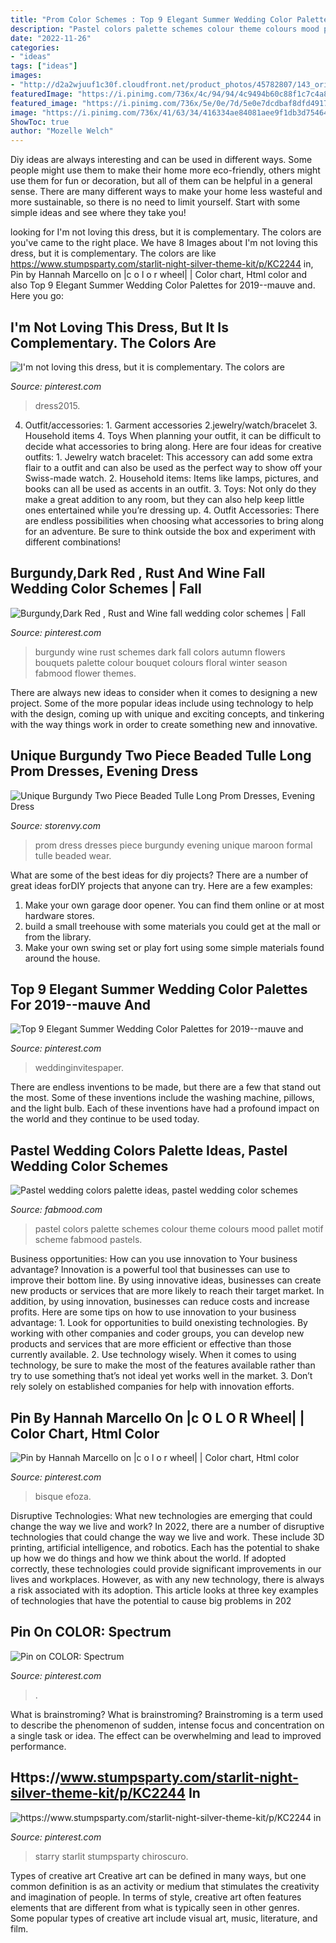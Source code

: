 ```yaml
---
title: "Prom Color Schemes : Top 9 Elegant Summer Wedding Color Palettes For 2019--mauve And"
description: "Pastel colors palette schemes colour theme colours mood pallet motif scheme fabmood pastels"
date: "2022-11-26"
categories:
- "ideas"
tags: ["ideas"]
images:
- "http://d2a2wjuuf1c30f.cloudfront.net/product_photos/45782807/143_original.jpg"
featuredImage: "https://i.pinimg.com/736x/4c/94/94/4c9494b60c88f1c7c4a85c4550ba9af3.jpg"
featured_image: "https://i.pinimg.com/736x/5e/0e/7d/5e0e7dcdbaf8dfd4917eb6efea71c133.jpg"
image: "https://i.pinimg.com/736x/41/63/34/416334ae84081aee9f1db3d754646611.jpg"
ShowToc: true
author: "Mozelle Welch"
---
```



Diy ideas are always interesting and can be used in different ways. Some people might use them to make their home more eco-friendly, others might use them for fun or decoration, but all of them can be helpful in a general sense. There are many different ways to make your home less wasteful and more sustainable, so there is no need to limit yourself. Start with some simple ideas and see where they take you!

	

		
looking for I&#039;m not loving this dress, but it is complementary. The colors are you've came to the right place. We have 8 Images about I&#039;m not loving this dress, but it is complementary. The colors are like https://www.stumpsparty.com/starlit-night-silver-theme-kit/p/KC2244 in, Pin by Hannah Marcello on |c o l o r wheel| | Color chart, Html color and also Top 9 Elegant Summer Wedding Color Palettes for 2019--mauve and. Here you go:
		
    
## I&#039;m Not Loving This Dress, But It Is Complementary. The Colors Are

<img loading=lazy src="https://s-media-cache-ak0.pinimg.com/originals/14/98/dd/1498dd0c0ce900b4d21d267e0e6951a3.jpg" onerror="this.onerror=null;this.src='https://tse2.mm.bing.net/th?id=OIP.aIbbHgvBTT9INQ7GVozlgAHaMV&amp;pid=15.1';" alt="I&#039;m not loving this dress, but it is complementary. The colors are">

_Source: pinterest.com_

>dress2015. 

	

4. Outfit/accessories: 1. Garment accessories 2.jewelry/watch/bracelet 3. Household items 4. Toys
When planning your outfit, it can be difficult to decide what accessories to bring along. Here are four ideas for creative outfits: 1. Jewelry watch bracelet: This accessory can add some extra flair to a outfit and can also be used as the perfect way to show off your Swiss-made watch. 2. Household items: Items like lamps, pictures, and books can all be used as accents in an outfit. 3. Toys: Not only do they make a great addition to any room, but they can also help keep little ones entertained while you’re dressing up. 4. Outfit Accessories: There are endless possibilities when choosing what accessories to bring along for an adventure. Be sure to think outside the box and experiment with different combinations!

    
## Burgundy,Dark Red , Rust And Wine Fall Wedding Color Schemes | Fall

<img loading=lazy src="https://i.pinimg.com/736x/4c/94/94/4c9494b60c88f1c7c4a85c4550ba9af3.jpg" onerror="this.onerror=null;this.src='https://tse4.mm.bing.net/th?id=OIP.MHrbwVSlXTfIGS6osy1nAAHaLH&amp;pid=15.1';" alt="Burgundy,Dark Red , Rust and Wine fall wedding color schemes | Fall">

_Source: pinterest.com_

>burgundy wine rust schemes dark fall colors autumn flowers bouquets palette colour bouquet colours floral winter season fabmood flower themes. 

	

There are always new ideas to consider when it comes to designing a new project. Some of the more popular ideas include using technology to help with the design, coming up with unique and exciting concepts, and tinkering with the way things work in order to create something new and innovative.

    
## Unique Burgundy Two Piece Beaded Tulle Long Prom Dresses, Evening Dress

<img loading=lazy src="http://d2a2wjuuf1c30f.cloudfront.net/product_photos/45782807/143_original.jpg" onerror="this.onerror=null;this.src='https://tse1.mm.bing.net/th?id=OIP.8JiWAoYG-18oVGy4vlqJhwHaJ3&amp;pid=15.1';" alt="Unique Burgundy Two Piece Beaded Tulle Long Prom Dresses, Evening Dress">

_Source: storenvy.com_

>prom dress dresses piece burgundy evening unique maroon formal tulle beaded wear. 

	

What are some of the best ideas for diy projects?
There are a number of great ideas forDIY projects that anyone can try. Here are a few examples: 
1. Make your own garage door opener. You can find them online or at most hardware stores.
2. build a small treehouse with some materials you could get at the mall or from the library.
3. Make your own swing set or play fort using some simple materials found around the house.

    
## Top 9 Elegant Summer Wedding Color Palettes For 2019--mauve And

<img loading=lazy src="https://i.pinimg.com/originals/4b/30/fb/4b30fbd6ce3ec5555fb4f40c419ce822.jpg" onerror="this.onerror=null;this.src='https://tse4.mm.bing.net/th?id=OIP.kESYUsgbA90ngq5ulFIslQHaPh&amp;pid=15.1';" alt="Top 9 Elegant Summer Wedding Color Palettes for 2019--mauve and">

_Source: pinterest.com_

>weddinginvitespaper. 

	

There are endless inventions to be made, but there are a few that stand out the most. Some of these inventions include the washing machine, pillows, and the light bulb. Each of these inventions have had a profound impact on the world and they continue to be used today.

    
## Pastel Wedding Colors Palette Ideas, Pastel Wedding Color Schemes

<img loading=lazy src="https://www.fabmood.com/wp-content/uploads/2013/05/colour-pallet-20.jpg" onerror="this.onerror=null;this.src='https://tse4.mm.bing.net/th?id=OIP.VmI5t3xdgwnEXTGXyN0PwgHaN5&amp;pid=15.1';" alt="Pastel wedding colors palette ideas, pastel wedding color schemes">

_Source: fabmood.com_

>pastel colors palette schemes colour theme colours mood pallet motif scheme fabmood pastels. 

	

Business opportunities: How can you use innovation to Your business advantage?
Innovation is a powerful tool that businesses can use to improve their bottom line. By using innovative ideas, businesses can create new products or services that are more likely to reach their target market. In addition, by using innovation, businesses can reduce costs and increase profits. Here are some tips on how to use innovation to your business advantage: 1. Look for opportunities to build onexisting technologies. By working with other companies and coder groups, you can develop new products and services that are more efficient or effective than those currently available. 2. Use technology wisely. When it comes to using technology, be sure to make the most of the features available rather than try to use something that’s not ideal yet works well in the market. 3. Don’t rely solely on established companies for help with innovation efforts.

    
## Pin By Hannah Marcello On |c O L O R Wheel| | Color Chart, Html Color

<img loading=lazy src="https://i.pinimg.com/736x/41/63/34/416334ae84081aee9f1db3d754646611.jpg" onerror="this.onerror=null;this.src='https://tse4.mm.bing.net/th?id=OIP.634ttckT7BFXfMvM9MgNbwHaFu&amp;pid=15.1';" alt="Pin by Hannah Marcello on |c o l o r wheel| | Color chart, Html color">

_Source: pinterest.com_

>bisque efoza. 

	

Disruptive Technologies: What new technologies are emerging that could change the way we live and work?
In 2022, there are a number of disruptive technologies that could change the way we live and work. These include 3D printing, artificial intelligence, and robotics. Each has the potential to shake up how we do things and how we think about the world. If adopted correctly, these technologies could provide significant improvements in our lives and workplaces. However, as with any new technology, there is always a risk associated with its adoption. This article looks at three key examples of technologies that have the potential to cause big problems in 202
    
## Pin On COLOR: Spectrum

<img loading=lazy src="https://i.pinimg.com/736x/5e/0e/7d/5e0e7dcdbaf8dfd4917eb6efea71c133.jpg" onerror="this.onerror=null;this.src='https://tse4.mm.bing.net/th?id=OIP.kSZ3i18npsEDS2HU3PPdvAHaE8&amp;pid=15.1';" alt="Pin on COLOR: Spectrum">

_Source: pinterest.com_

>. 

	

What is brainstroming?
What is brainstroming? Brainstroming is a term used to describe the phenomenon of sudden, intense focus and concentration on a single task or idea. The effect can be overwhelming and lead to improved performance.

    
## Https://www.stumpsparty.com/starlit-night-silver-theme-kit/p/KC2244 In

<img loading=lazy src="https://i.pinimg.com/originals/1b/fa/9d/1bfa9ddd823fa2b9363e201091bddb8d.jpg" onerror="this.onerror=null;this.src='https://tse4.mm.bing.net/th?id=OIP.zqMg03lS8WGc9YKaykN5cgHaLH&amp;pid=15.1';" alt="https://www.stumpsparty.com/starlit-night-silver-theme-kit/p/KC2244 in">

_Source: pinterest.com_

>starry starlit stumpsparty chiroscuro. 

	

Types of creative art
Creative art can be defined in many ways, but one common definition is as an activity or medium that stimulates the creativity and imagination of people. In terms of style, creative art often features elements that are different from what is typically seen in other genres. Some popular types of creative art include visual art, music, literature, and film.

